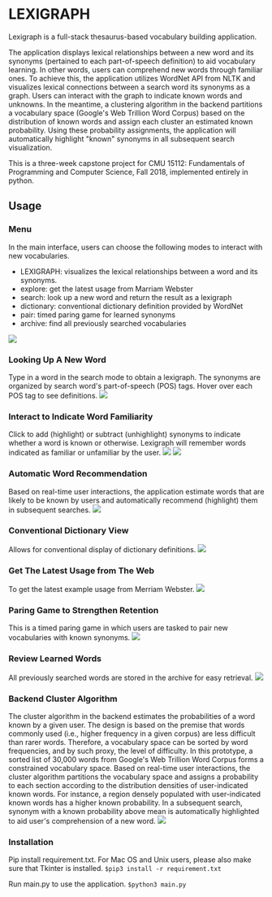 # LEXIGRAPH

Lexigraph is a full-stack thesaurus-based vocabulary building application. 

The application displays lexical relationships between a new word and its synonyms (pertained to each part-of-speech definition) to aid vocabulary learning. In other words, users can comprehend new words through familiar ones. To achieve this, the application utilizes WordNet API from NLTK and visualizes lexical connections between a search word its synonyms as a graph. Users can interact with the graph to indicate known words and unknowns. In the meantime, a clustering algorithm in the backend partitions a vocabulary space (Google's Web Trillion Word Corpus) based on the distribution of known words and assign each cluster an estimated known probability. Using these probability assignments, the application will automatically highlight "known" synonyms in all subsequent search visualization.

This is a three-week capstone project for CMU 15112: Fundamentals of Programming and Computer Science, Fall 2018, implemented entirely in python.

## Usage
### Menu
In the main interface, users can choose the following modes to interact with new vocabularies.
- LEXIGRAPH: visualizes the lexical relationships between a word and its synonyms.
- explore: get the latest usage from Marriam Webster
- search: look up a new word and return the result as a lexigraph
- dictionary: conventional dictionary definition provided by WordNet
- pair: timed paring game for learned synonyms
- archive: find all previously searched vocabularies

![](/demo/gif/00_menu.gif)

### Looking Up A New Word
Type in a word in the search mode to obtain a lexigraph. The synonyms are organized by search word's part-of-speech (POS) tags. Hover over each POS tag to see definitions.
![](/demo/gif/01_search_def.gif)

### Interact to Indicate Word Familiarity
Click to add (highlight) or subtract (unhighlight) synonyms to indicate whether a word is known or otherwise. Lexigraph will remember words indicated as familiar or unfamiliar by the user.
![](/demo/gif/02_search_highlight.gif)
![](/demo/gif/03_search_dehilight.gif)

### Automatic Word Recommendation
Based on real-time user interactions, the application estimate words that are likely to be known by users and automatically recommend (highlight) them in subsequent searches.
![](/demo/gif/04_search_autohighlight.gif)

### Conventional Dictionary View
Allows for conventional display of dictionary definitions. 
![](/demo/gif/05_dict.gif)

### Get The Latest Usage from The Web
To get the latest example usage from Merriam Webster. 
![](/demo/gif/06_explore.gif)

### Paring Game to Strengthen Retention
This is a timed paring game in which users are tasked to pair new vocabularies with known synonyms. 
![](/demo/gif/07_pair.gif)

### Review Learned Words
All previously searched words are stored in the archive for easy retrieval.
![](/demo/gif/08_archive.gif)

### Backend Cluster Algorithm
The cluster algorithm in the backend estimates the probabilities of a word known by a given user. The design is based on the premise that words commonly used (i.e., higher frequency in a given corpus) are less difficult than rarer words. Therefore, a vocabulary space can be sorted by word frequencies, and by such proxy, the level of difficulty. In this prototype, a sorted list of 30,000 words from Google's Web Trillion Word Corpus forms a constrained vocabulary space. Based on real-time user interactions, the cluster algorithm partitions the vocabulary space and assigns a probability to each section according to the distribution densities of user-indicated known words. For instance, a region densely populated with user-indicated known words has a higher known probability. In a subsequent search, synonym with a known probability above mean is automatically highlighted to aid user's comprehension of a new word.
![](/demo/gif/09_backend.gif)

### Installation
Pip install requirement.txt. For Mac OS and Unix users, please also make sure that Tkinter is installed. 
`$pip3 install -r requirement.txt`

Run main.py to use the application.
`$python3 main.py`
